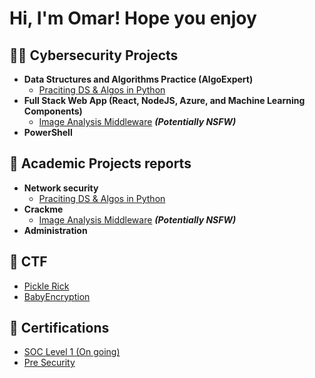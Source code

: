 <h1>Hi, I'm Omar! Hope you enjoy 
  <!-- <br/><a href="https://github.com/OmarELbatane">Programmer</a>, <a href="https://www.linkedin.com/in/joshmadakor/">Cybersecurity Professional</a></h1>
-->
  
<h2>👨‍💻 Cybersecurity Projects </h2>

- <b>Data Structures and Algorithms Practice (AlgoExpert)</b>
  - [Praciting DS & Algos in Python](https://github.com/joshmadakor1/Algorithms-Practice)
- <b>Full Stack Web App (React, NodeJS, Azure, and Machine Learning Components)</b>
  - [Image Analysis Middleware](https://github.com/joshmadakor1/4chan-Image-Analysis-Middleware-C964) <b><i>(Potentially NSFW)</b></i>
- <b>PowerShell</b>

<h2>📰 Academic Projects reports </h2>

- <b> Network security</b>
  - [Praciting DS & Algos in Python](https://github.com/joshmadakor1/Algorithms-Practice)
- <b> Crackme</b>
  - [Image Analysis Middleware](https://github.com/joshmadakor1/4chan-Image-Analysis-Middleware-C964) <b><i>(Potentially NSFW)</b></i>
- <b>Administration </b>

<h2> 🏴 CTF</h2>

- [Pickle Rick](https://github.com/OmarELbatane/Pickle-Rick)
- [BabyEncryption](https://github.com/OmarELbatane/BabyEncryption)

  
<h2> 📜 Certifications</h2>

- [SOC Level 1 (On going)](https://tryhackme.com/paths)
- [Pre Security](https://tryhackme-certificates.s3-eu-west-1.amazonaws.com/THM-701MQMKDN9.png)


<!--
**joshmadakor1/joshmadakor1** is a ✨ _special_ ✨ repository because its `README.md` (this file) appears on your GitHub profile.

Here are some ideas to get you started:

- 🔭 I’m currently working on ... 
- 🌱 I’m currently learning ...
- 👯 I’m looking to collaborate on ...
- 🤔 I’m looking for help with ...
- 💬 Ask me about ...
- 📫 How to reach me: ...
- 😄 Pronouns: ... 
- ⚡ Fun fact: ... 
-->
